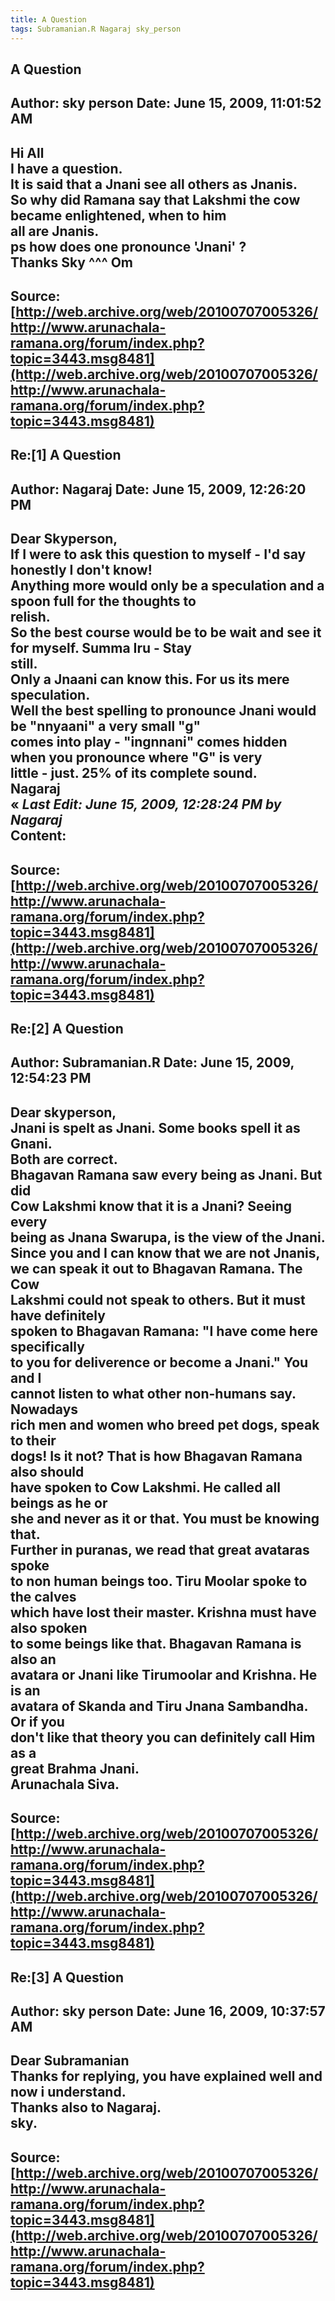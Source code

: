 ```yaml
--- 
title: A Question   
tags: Subramanian.R Nagaraj sky_person  
---  
```

## A Question  
Author: sky person          Date: June 15, 2009, 11:01:52 AM  
---  
Hi All   
I have a question.   
It is said that a Jnani see all others as Jnanis.   
So why did Ramana say that Lakshmi the cow became enlightened, when to him   
all are Jnanis.   
ps how does one pronounce 'Jnani' ?   
Thanks Sky ^^^ Om
 ---  
Source:[http://web.archive.org/web/20100707005326/http://www.arunachala-ramana.org/forum/index.php?topic=3443.msg8481](http://web.archive.org/web/20100707005326/http://www.arunachala-ramana.org/forum/index.php?topic=3443.msg8481)   
---  

## Re:[1] A Question  
Author: Nagaraj             Date: June 15, 2009, 12:26:20 PM  
---  
Dear Skyperson,   
If I were to ask this question to myself - I'd say honestly I don't know!  
Anything more would only be a speculation and a spoon full for the thoughts to  
relish.   
So the best course would be to be wait and see it for myself. Summa Iru - Stay  
still.   
Only a Jnaani can know this. For us its mere speculation.   
Well the best spelling to pronounce Jnani would be "nnyaani" a very small "g"  
comes into play - "ingnnani" comes hidden when you pronounce where "G" is very  
little - just. 25% of its complete sound.   
Nagaraj   
« _Last Edit: June 15, 2009, 12:28:24 PM by Nagaraj_  
Content:
 ---  
Source:[http://web.archive.org/web/20100707005326/http://www.arunachala-ramana.org/forum/index.php?topic=3443.msg8481](http://web.archive.org/web/20100707005326/http://www.arunachala-ramana.org/forum/index.php?topic=3443.msg8481)   
---  

## Re:[2] A Question  
Author: Subramanian.R       Date: June 15, 2009, 12:54:23 PM  
---  
Dear skyperson,   
Jnani is spelt as Jnani. Some books spell it as Gnani.   
Both are correct.   
Bhagavan Ramana saw every being as Jnani. But did   
Cow Lakshmi know that it is a Jnani? Seeing every   
being as Jnana Swarupa, is the view of the Jnani.   
Since you and I can know that we are not Jnanis,   
we can speak it out to Bhagavan Ramana. The Cow   
Lakshmi could not speak to others. But it must have definitely   
spoken to Bhagavan Ramana: "I have come here specifically   
to you for deliverence or become a Jnani." You and I   
cannot listen to what other non-humans say. Nowadays   
rich men and women who breed pet dogs, speak to their   
dogs! Is it not? That is how Bhagavan Ramana also should   
have spoken to Cow Lakshmi. He called all beings as he or   
she and never as it or that. You must be knowing that.   
Further in puranas, we read that great avataras spoke   
to non human beings too. Tiru Moolar spoke to the calves   
which have lost their master. Krishna must have also spoken   
to some beings like that. Bhagavan Ramana is also an   
avatara or Jnani like Tirumoolar and Krishna. He is an   
avatara of Skanda and Tiru Jnana Sambandha. Or if you   
don't like that theory you can definitely call Him as a   
great Brahma Jnani.   
Arunachala Siva.
 ---  
Source:[http://web.archive.org/web/20100707005326/http://www.arunachala-ramana.org/forum/index.php?topic=3443.msg8481](http://web.archive.org/web/20100707005326/http://www.arunachala-ramana.org/forum/index.php?topic=3443.msg8481)   
---  

## Re:[3] A Question  
Author: sky person          Date: June 16, 2009, 10:37:57 AM  
---  
Dear Subramanian   
Thanks for replying, you have explained well and now i understand.   
Thanks also to Nagaraj.   
sky.
 ---  
Source:[http://web.archive.org/web/20100707005326/http://www.arunachala-ramana.org/forum/index.php?topic=3443.msg8481](http://web.archive.org/web/20100707005326/http://www.arunachala-ramana.org/forum/index.php?topic=3443.msg8481)   
---  

